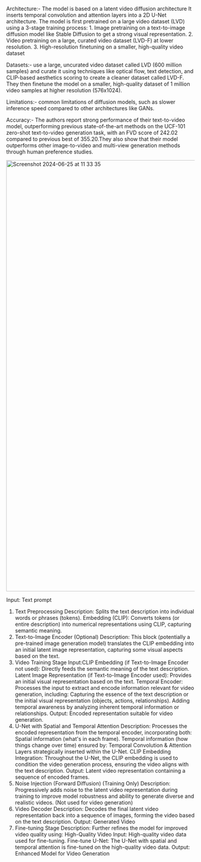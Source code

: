 Architecture:- The model is based on a latent video diffusion architecture It inserts temporal convolution and attention layers into a 2D U-Net architecture.
The model is first pretrained on a large video dataset (LVD) using a 3-stage training process:
          1. Image pretraining on a text-to-image diffusion model like Stable Diffusion to get a strong visual representation.
          2. Video pretraining on a large, curated video dataset (LVD-F) at lower resolution.
         3. High-resolution finetuning on a smaller, high-quality video dataset

Datasets:-  use a large, uncurated video dataset called LVD (600 million samples) and curate it using techniques like optical flow, text detection, and CLIP-based aesthetics scoring to create a cleaner dataset called LVD-F. They then finetune the model on a smaller, high-quality dataset of 1 million video samples at higher resolution (576x1024).

Limitations:- common limitations of diffusion models, such as slower inference speed compared to other architectures like GANs.

Accuracy:- The authors report strong performance of their text-to-video model, outperforming previous state-of-the-art methods on the UCF-101 zero-shot text-to-video generation task, with an FVD score of 242.02 compared to previous best of 355.20.They also show that their model outperforms other image-to-video and multi-view generation methods through human preference studies.

<img width="1151" alt="Screenshot 2024-06-25 at 11 33 35" src="https://github.com/usha3211-coder/Research-Development/assets/150019156/b3cbb6b6-bec1-46ce-b7fe-fc7e953a912a">


Input: Text prompt
1. Text Preprocessing
Description: Splits the text description into individual words or phrases (tokens).
Embedding (CLIP): Converts tokens (or entire description) into numerical representations using CLIP, capturing semantic meaning.
2. Text-to-Image Encoder (Optional)
Description: This block (potentially a pre-trained image generation model) translates the CLIP embedding into an initial latent image representation, capturing some visual aspects based on the text.
3. Video Training Stage
Input:CLIP Embedding (if Text-to-Image Encoder not used): Directly feeds the semantic meaning of the text description.
Latent Image Representation (if Text-to-Image Encoder used): Provides an initial visual representation based on the text.
Temporal Encoder: Processes the input to extract and encode information relevant for video generation, including:
Capturing the essence of the text description or the initial visual representation (objects, actions, relationships).
Adding temporal awareness by analyzing inherent temporal information or relationships.
Output: Encoded representation suitable for video generation.
5. U-Net with Spatial and Temporal Attention
Description: Processes the encoded representation from the temporal encoder, incorporating both:
Spatial information (what's in each frame).
Temporal information (how things change over time) ensured by:
Temporal Convolution & Attention Layers strategically inserted within the U-Net.
CLIP Embedding Integration: Throughout the U-Net, the CLIP embedding is used to condition the video generation process, ensuring the video aligns with the text description.
Output: Latent video representation containing a sequence of encoded frames.
6. Noise Injection (Forward Diffusion) (Training Only)
Description: Progressively adds noise to the latent video representation during training to improve model robustness and ability to generate diverse and realistic videos. (Not used for video generation)
7. Video Decoder
Description: Decodes the final latent video representation back into a sequence of images, forming the video based on the text description.
Output: Generated Video
8. Fine-tuning Stage
Description: Further refines the model for improved video quality using:
High-Quality Video Input: High-quality video data used for fine-tuning.
Fine-tune U-Net: The U-Net with spatial and temporal attention is fine-tuned on the high-quality video data.
Output: Enhanced Model for Video Generation


